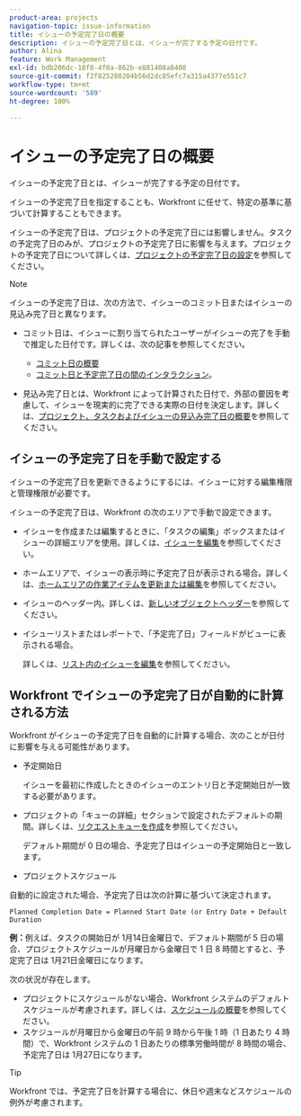 ```yaml
---
product-area: projects
navigation-topic: issue-information
title: イシューの予定完了日の概要
description: イシューの予定完了日とは、イシューが完了する予定の日付です。
author: Alina
feature: Work Management
exl-id: bdb206dc-18f8-4f8a-862b-e881408a8408
source-git-commit: f2f825280204b56d2dc85efc7a315a4377e551c7
workflow-type: tm+mt
source-wordcount: '589'
ht-degree: 100%

---
```


# イシューの予定完了日の概要

イシューの予定完了日とは、イシューが完了する予定の日付です。

イシューの予定完了日を指定することも、Workfront に任せて、特定の基準に基づいて計算することもできます。 

イシューの予定完了日は、プロジェクトの予定完了日には影響しません。タスクの予定完了日のみが、プロジェクトの予定完了日に影響を与えます。プロジェクトの予定完了日について詳しくは、[プロジェクトの予定完了日の設定](../../../manage-work/projects/planning-a-project/project-planned-completion-date.md)を参照してください。

>[!NOTE]
>
>イシューの予定完了日は、次の方法で、イシューのコミット日またはイシューの見込み完了日と異なります。
>
>* コミット日は、イシューに割り当てられたユーザーがイシューの完了を手動で推定した日付です。詳しくは、次の記事を参照してください。
>
>   * [コミット日の概要](../../../manage-work/projects/updating-work-in-a-project/overview-of-commit-dates.md)
>   * [コミット日と予定完了日の間のインタラクション](../../../manage-work/projects/updating-work-in-a-project/interactions-between-commit-and-planned-completion-dates.md)。
>
>* 見込み完了日とは、Workfront によって計算された日付で、外部の要因を考慮して、イシューを現実的に完了できる実際の日付を決定します。詳しくは、[プロジェクト、タスクおよびイシューの見込み完了日の概要](../../../manage-work/projects/planning-a-project/project-projected-completion-date.md)を参照してください。
>

## イシューの予定完了日を手動で設定する

イシューの予定完了日を更新できるようにするには、イシューに対する編集権限と管理権限が必要です。

イシューの予定完了日は、Workfront の次のエリアで手動で設定できます。

* イシューを作成または編集するときに、「タスクの編集」ボックスまたはイシューの詳細エリアを使用。詳しくは、[イシューを編集](../../../manage-work/issues/manage-issues/edit-issues.md)を参照してください。
* ホームエリアで、イシューの表示時に予定完了日が表示される場合。詳しくは、[ホームエリアの作業アイテムを更新または編集](../../../workfront-basics/using-home/using-the-home-area/update-and-edit-work-item-home.md)を参照してください。
* イシューのヘッダー内。詳しくは、[新しいオブジェクトヘッダー](../../../workfront-basics/the-new-workfront-experience/new-object-headers.md)を参照してください。
* イシューリストまたはレポートで、「予定完了日」フィールドがビューに表示される場合。

  詳しくは、[リスト内のイシューを編集](../../../manage-work/issues/manage-issues/edit-issues-in-a-list.md)を参照してください。

## Workfront でイシューの予定完了日が自動的に計算される方法

Workfront がイシューの予定完了日を自動的に計算する場合、次のことが日付に影響を与える可能性があります。

* 予定開始日

  イシューを最初に作成したときのイシューのエントリ日と予定開始日が一致する必要があります。

* プロジェクトの「キューの詳細」セクションで設定されたデフォルトの期間。詳しくは、[リクエストキューを作成](../../../manage-work/requests/create-and-manage-request-queues/create-request-queue.md)を参照してください。

  デフォルト期間が 0 日の場合、予定完了日はイシューの予定開始日と一致します。

* プロジェクトスケジュール

自動的に設定された場合、予定完了日は次の計算に基づいて決定されます。

```
Planned Completion Date = Planned Start Date (or Entry Date + Default Duration
```

**例：**&#x200B;例えば、タスクの開始日が 1月14日金曜日で、デフォルト期間が 5 日の場合、プロジェクトスケジュールが月曜日から金曜日で 1 日 8 時間とすると、予定完了日は 1月21日金曜日になります。

次の状況が存在します。

* プロジェクトにスケジュールがない場合、Workfront システムのデフォルトスケジュールが考慮されます。詳しくは、[スケジュールの概要](../../../administration-and-setup/set-up-workfront/configure-timesheets-schedules/schedules-overview.md)を参照してください。
* スケジュールが月曜日から金曜日の午前 9 時から午後 1 時（1 日あたり 4 時間）で、Workfront システムの 1 日あたりの標準労働時間が 8 時間の場合、予定完了日は 1月27日になります。

>[!TIP]
>
>Workfront では、予定完了日を計算する場合に、休日や週末などスケジュールの例外が考慮されます。

 
